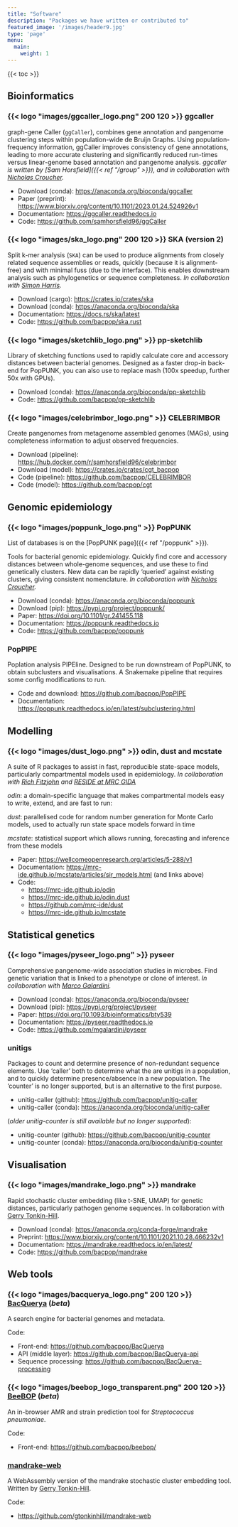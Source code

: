 ```yaml
---
title: "Software"
description: "Packages we have written or contributed to"
featured_image: '/images/header9.jpg'
type: 'page'
menu:
  main:
    weight: 1
---
```


{{< toc >}}

##  Bioinformatics

### {{< logo "images/ggcaller_logo.png" 200 120 >}} ggcaller

graph-gene Caller (`ggCaller`), combines gene annotation and pangenome clustering steps within population-wide de Bruijn Graphs. Using population-frequency information, ggCaller improves consistency of gene annotations, leading to more accurate clustering and significantly reduced run-times versus linear-genome based annotation and pangenome analysis.
*ggcaller is written by [Sam Horsfield]({{< ref "/group" >}}), and in collaboration with [Nicholas Croucher](https://www.imperial.ac.uk/people/n.croucher).*

* Download (conda): https://anaconda.org/bioconda/ggcaller
* Paper (preprint): https://www.biorxiv.org/content/10.1101/2023.01.24.524926v1
* Documentation: https://ggcaller.readthedocs.io
* Code: https://github.com/samhorsfield96/ggCaller

### {{< logo "images/ska_logo.png" 200 120 >}} SKA (version 2)

Split k-mer analysis (`SKA`) can be used to produce alignments from closely related sequence assemblies or
reads, quickly (because it is alignment-free) and with minimal fuss (due to the interface).
This enables downstream analysis such as phylogenetics or sequence completeness.
*In collaboration with [Simon Harris](https://github.com/simonrharris).*

* Download (cargo): https://crates.io/crates/ska
* Download (conda): https://anaconda.org/bioconda/ska
* Documentation: https://docs.rs/ska/latest
* Code: https://github.com/bacpop/ska.rust

### {{< logo "images/sketchlib_logo.png" >}} pp-sketchlib

Library of sketching functions used to rapidly calculate core and accessory distances between bacterial genomes. Designed as a faster drop-in back-end for PopPUNK, you can also use to replace mash (100x speedup, further 50x with GPUs).

* Download (conda): https://anaconda.org/bioconda/pp-sketchlib
* Code: https://github.com/bacpop/pp-sketchlib

### {{< logo "images/celebrimbor_logo.png" >}} CELEBRIMBOR

Create pangenomes from metagenome assembled genomes (MAGs), using completeness information
to adjust observed frequencies.

* Download (pipeline): https://hub.docker.com/r/samhorsfield96/celebrimbor
* Download (model): https://crates.io/crates/cgt_bacpop
* Code (pipeline): https://github.com/bacpop/CELEBRIMBOR
* Code (model): https://github.com/bacpop/cgt

## Genomic epidemiology

### {{< logo "images/poppunk_logo.png" >}} PopPUNK

List of databases is on the [PopPUNK page]({{< ref "/poppunk" >}}).

Tools for bacterial genomic epidemiology. Quickly find core and accessory distances between whole-genome sequences, and use these to find genetically clusters. New data can be rapidly ‘queried’ against existing clusters, giving consistent nomenclature.
*In collaboration with [Nicholas Croucher](https://www.imperial.ac.uk/people/n.croucher).*

* Download (conda): https://anaconda.org/bioconda/poppunk
* Download (pip): https://pypi.org/project/poppunk/
* Paper: https://doi.org/10.1101/gr.241455.118
* Documentation: https://poppunk.readthedocs.io
* Code: https://github.com/bacpop/poppunk

### PopPIPE

Poplation analysis PIPEline. Designed to be run downstream of PopPUNK, to obtain subclusters and visualisations.
A Snakemake pipeline that requires some config modifications to run.

* Code and download: https://github.com/bacpop/PopPIPE
* Documentation: https://poppunk.readthedocs.io/en/latest/subclustering.html

## Modelling

### {{< logo "images/dust_logo.png" >}} odin, dust and mcstate

A suite of R packages to assist in fast, reproducible state-space models, particularly compartmental models used in epidemiology.
*In collaboration with [Rich Fitzjohn](https://github.com/richfitz) and [RESIDE at MRC GIDA](https://reside-ic.github.io/)*

*odin*: a domain-specific language that makes compartmental models easy to write, extend, and are fast to run:

*dust*: parallelised code for random number generation for Monte Carlo models, used to actually run state space models forward in time

*mcstate*: statistical support which allows running, forecasting and inference from these models

* Paper: https://wellcomeopenresearch.org/articles/5-288/v1
* Documentation: https://mrc-ide.github.io/mcstate/articles/sir_models.html (and links above)
* Code:
    * https://mrc-ide.github.io/odin
    * https://mrc-ide.github.io/odin.dust
    * https://github.com/mrc-ide/dust
    * https://mrc-ide.github.io/mcstate

## Statistical genetics

### {{< logo "images/pyseer_logo.png" >}} pyseer

Comprehensive pangenome-wide association studies in microbes. Find genetic variation that is linked to a phenotype or clone of interest.
*In collaboration with [Marco Galardini](https://www.resist-cluster.de/en/about-us/research-team/prof-dr-marco-galardini/).*

* Download (conda): https://anaconda.org/bioconda/pyseer
* Download (pip): https://pypi.org/project/pyseer
* Paper:  https://doi.org/10.1093/bioinformatics/bty539
* Documentation: https://pyseer.readthedocs.io
* Code: https://github.com/mgalardini/pyseer

### unitigs

Packages to count and determine presence of non-redundant sequence elements. Use ‘caller’ both to determine what the are unitigs in a population, and to quickly determine presence/absence in a new population. The ‘counter’ is no longer supported, but is an alternative to the first purpose.

* unitig-caller (github): https://github.com/bacpop/unitig-caller
* unitig-caller (conda): https://anaconda.org/bioconda/unitig-caller

(*older unitig-counter is still available but no longer supported*):
* unitig-counter (github): https://github.com/bacpop/unitig-counter
* unitig-counter (conda): https://anaconda.org/bioconda/unitig-counter

## Visualisation

### {{< logo "images/mandrake_logo.png" >}} mandrake

Rapid stochastic cluster embedding (like t-SNE, UMAP) for genetic distances, particularly pathogen genome sequences.
In collaboration with [Gerry Tonkin-Hill](https://gtonkinhill.github.io/).

* Download (conda): https://anaconda.org/conda-forge/mandrake
* Preprint: https://www.biorxiv.org/content/10.1101/2021.10.28.466232v1
* Documentation: https://mandrake.readthedocs.io/en/latest/
* Code: https://github.com/bacpop/mandrake

## Web tools

### {{< logo "images/bacquerya_logo.png" 200 120 >}} [BacQuerya](wwww.bacquerya.com) (*beta*)

A search engine for bacterial genomes and metadata.

Code:
* Front-end: https://github.com/bacpop/BacQuerya
* API (middle layer): https://github.com/bacpop/BacQuerya-api
* Sequence processing: https://github.com/bacpop/BacQuerya-processing

### {{< logo "images/beebop_logo_transparent.png" 200 120 >}} [BeeBOP](https://beebop.dide.ic.ac.uk/) (*beta*)

An in-browser AMR and strain prediction tool for *Streptococcus pneumoniae*.

Code:
* Front-end: https://github.com/bacpop/beebop/

### [mandrake-web](https://gtonkinhill.github.io/mandrake-web/)

A WebAssembly version of the mandrake stochastic cluster embedding tool. Written by [Gerry Tonkin-Hill](https://gtonkinhill.github.io/).

Code:
* https://github.com/gtonkinhill/mandrake-web
